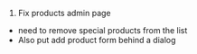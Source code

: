 1. Fix products admin page

- need to remove special products from the list
- Also put add product form behind a dialog
